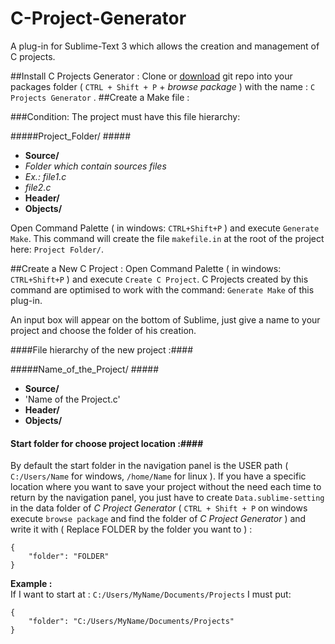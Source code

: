 C-Project-Generator
===================

A plug-in for Sublime-Text 3 which allows the creation and management of C projects.


##Install C Projects Generator :
Clone or [download](https://github.com/ysiguman/C-Project-Generator/archive/master.zip) git repo into your packages folder ( `CTRL + Shift + P` + _browse package_ ) with the name : `C Projects Generator` .
##Create a Make file :

###Condition:
The project must have this file hierarchy:


#####Project\_Folder/ #####
*  __Source/__ 
 *  _Folder which contain sources files_
 * _Ex.: file1.c_
 * _file2.c_
*  __Header/__
*  __Objects/__



Open  Command Palette ( in windows: `CTRL+Shift+P` ) and  execute `Generate Make`.
This command will create the file `makefile.in` at the root of the project here: `Project Folder/`.

##Create a New C Project :
Open  Command Palette ( in windows: `CTRL+Shift+P` ) and  execute `Create C Project`. C Projects created by this command are optimised to work with the command: `Generate Make` of this plug-in.

An input box will appear on the bottom of Sublime, just give a name to your project and choose the folder of his creation.

####File hierarchy of the new project :####


#####Name\_of\_the\_Project/ #####
*  __Source/__ 
 *  'Name of the Project.c'
*  __Header/__
*  __Objects/__


#### Start folder for choose project location :####
By default the start folder in the navigation panel is the USER path ( `C:/Users/Name` for windows, `/home/Name` for linux ). If you have a specific location where you want to save your project without the need each time to return by the navigation panel, you just have to create `Data.sublime-setting` in the data folder of _C Project Generator_ ( `CTRL + Shift + P` on windows execute `browse package` and find the folder of _C Project Generator_ ) and write it with ( Replace FOLDER by the folder you want to ) :

	{
		"folder": "FOLDER"
	}
	
	
__Example :__<br />
If I want to start at : `C:/Users/MyName/Documents/Projects` I must put:


	{
		"folder": "C:/Users/MyName/Documents/Projects"
	}
	

